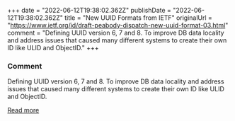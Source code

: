 +++
date = "2022-06-12T19:38:02.362Z"
publishDate = "2022-06-12T19:38:02.362Z"
title = "New UUID Formats from IETF"
originalUrl = "https://www.ietf.org/id/draft-peabody-dispatch-new-uuid-format-03.html"
comment = "Defining UUID version 6, 7 and 8. To improve DB data locality and address issues that caused many different systems to create their own ID like ULID and ObjectID."
+++

### Comment

Defining UUID version 6, 7 and 8. To improve DB data locality and address issues that caused many different systems to create their own ID like ULID and ObjectID.

[Read more](https://www.ietf.org/id/draft-peabody-dispatch-new-uuid-format-03.html)
